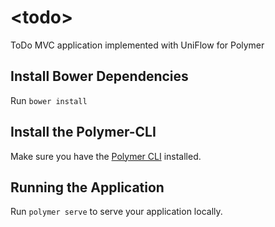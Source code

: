 # \<todo\>

ToDo MVC application implemented with UniFlow for Polymer

## Install Bower Dependencies

Run `bower install`

## Install the Polymer-CLI

Make sure you have the [Polymer CLI](https://www.npmjs.com/package/polymer-cli) installed.

## Running the Application

Run `polymer serve` to serve your application locally.
